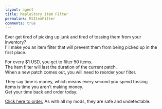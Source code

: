 ```yaml
---
layout: agent
title: MapleStory Item Filter
permalink: MSItemFilter
comments: true
---
```

Ever get tired of picking up junk and tired of tossing them from your inventory?  
I'll make you an item filter that will prevent them from being picked up in the first place.  

For every $1 USD, you get to filter 50 items.  
The item filter will last the duration of the current patch.  
When a new patch comes out, you will need to reorder your filter.  

They say time is money, which means every second you spend tossing items is time you aren't making money.  
Get your time back and order today.

[Click here to order.](https://shop.betaleaf.net/item/item-filter)
As with all my mods, they are safe and undetectable.  
